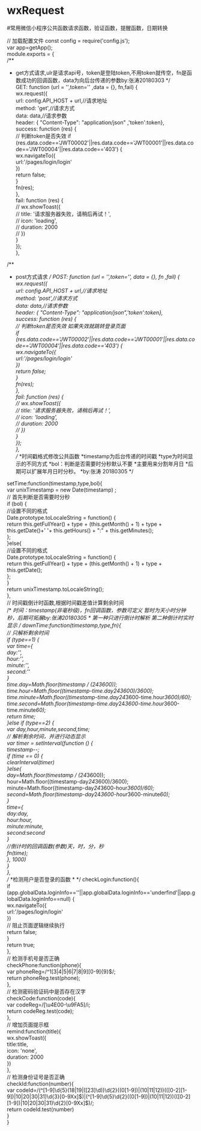 # wxRequest


#常用微信小程序公共函数请求函数，验证函数，提醒函数，日期转换


// 加载配置文件
const config = require('config.js');<br>
var app=getApp();<br>
module.exports = {<br>
  /**
   * get方式请求,ulr是请求api号，token是登陆token,不用token就传空，fn是函数成功的回调函数，data为向后台传递的参数by:张涛20180303
   */<br>
  GET: function (url = '',token='' ,data = {}, fn,fail) {<br>
    wx.request({<br>
      url: config.API_HOST + url,//请求地址<br>
      method: 'get',//请求方式<br>
      data: data,//请求参数<br>
      header: { "Content-Type": "application/json" ,'token':token},<br>
      success: function (res) {<br>
        // 判断token是否失效
        if (res.data.code=='JWT00002'||res.data.code=='JWT00001'||res.data.code=='JWT00004'||res.data.code=='403') {<br>
          wx.navigateTo({<br>
              url:'/pages/login/login'<br>
          })<br>
          return false;<br>
        }<br>
        fn(res);<br>
      },<br>
      fail: function (res) {<br>
        // wx.showToast({<br>
        //   title: '请求服务器失败，请稍后再试！',<br>
        //   icon: 'loading',<br>
        //   duration: 2000<br>
        // })<br>
      }<br>
    });<br>
  },<br>

  /**
   * post方式请求
   */
  POST: function (url = '',token='', data = {}, fn ,fail) {<br>
    wx.request({<br>
      url: config.API_HOST + url,//请求地址<br>
      method: 'post',//请求方式<br>
      data: data,//请求参数<br>
      header: { "Content-Type": "application/json",'token':token},<br>
      success: function (res) {<br>
        // 判断token是否失效 如果失效就跳转登录页面<br>
        if (res.data.code=='JWT00002'||res.data.code=='JWT00001'||res.data.code=='JWT00004'||res.data.code=='403') {<br>
          wx.navigateTo({<br>
              url:'/pages/login/login'<br>
          })<br>
          return false;<br>
        }<br>
        fn(res);<br>
      },<br>
      fail: function (res) {<br>
        // wx.showToast({<br>
        //   title: '请求服务器失败，请稍后再试！',<br>
        //   icon: 'loading',<br>
        //   duration: 2000<br>
        // })<br>
      }<br>
    });<br>
  },<br>
  /*
  *时间戳格式修改公共函数
  *timestamp为后台传递的时间戳
  *type为时间显示的不同方式
  *bol：判断是否需要时分秒默认不要
  *主要用来分割年月日
  *后期可以扩展年月日时分秒。
  *by:张涛 20180305
*/

  setTime:function(timestamp,type,bol){<br>
    var unixTimestamp = new Date(timestamp) ;<br>
    // 首先判断是否需要时分秒<br>
    if (bol) {<br>
      //设置不同的格式 <br>
      Date.prototype.toLocaleString = function() {<br>
        return this.getFullYear() + type + (this.getMonth() + 1) + type + this.getDate()+' '+ this.getHours() + ":" + this.getMinutes();<br>
      };<br>
    }else{<br>
      //设置不同的格式 <br>
      Date.prototype.toLocaleString = function() {<br>
        return this.getFullYear() + type + (this.getMonth() + 1) + type + this.getDate();<br>
      };<br>
    }   <br>
    return unixTimestamp.toLocaleString();<br>
  },<br>
  // 时间戳倒计时函数,根据时间戳差值计算剩余时间<br>
  /*
  *时间：timestamp(非毫秒级)，fn回调函数，参数可定义
  *暂时为天小时分钟秒，后期可拓展by:张涛20180305
  *
  *第一种只进行倒计时解析
  *第二种倒计时实时显示
  */
  downTime:function(timestamp,type,fn){<br>
    // 只解析剩余时间<br>
    if (type==1) {<br>
      var time={<br>
        day:'',<br>
        hour:'',<br>
        minute:'',<br>
        second:''<br>
      } <br>
      time.day=Math.floor(timestamp / (24*3600));<br>
      time.hour=Math.floor((timestamp-time.day*24*3600)/3600);<br>
      time.minute=Math.floor((timestamp-time.day*24*3600-time.hour*3600)/60);<br>
      time.second=Math.floor(timestamp-time.day*24*3600-time.hour*3600-time.minute*60);<br>
      return time;<br>
    }else if (type==2) {<br>
      var day,hour,minute,second,time;<br>
      // 解析剩余时间，并进行动态显示<br>
      var timer = setInterval(function () {<br>
          timestamp--;<br>
          if (time == 0) {<br>
            clearInterval(timer)<br>
          }else{<br>
            day=Math.floor(timestamp / (24*3600));<br>
            hour=Math.floor((timestamp-day*24*3600)/3600);<br>
            minute=Math.floor((timestamp-day*24*3600-hour*3600)/60);<br>
            second=Math.floor(timestamp-day*24*3600-hour*3600-minute*60);<br>
          }<br>
          time={<br>
            day:day,<br>
            hour:hour,<br>
            minute:minute,<br>
            second:second<br>
          }<br>
          //倒计时的回调函数(参数)天，时，分，秒<br>
          fn(time);<br>
        }, 1000)<br>
    }   <br>
  },<br>
  /*
  *检测用户是否登录的函数
  *
  */
  checkLogin:function(){<br>
    if (app.globalData.loginInfo==''||app.globalData.loginInfo=='underfind'||app.globalData.loginInfo==null) {<br>
        wx.navigateTo({<br>
        url:'/pages/login/login'<br>
    })<br>
    // 阻止页面逻辑继续执行<br>
    return false;<br>
    }<br>
    return true;     <br>
  },<br>
  // 检测手机号是否正确<br>
  checkPhone:function(phone){<br>
    var phoneReg=/^1[3|4|5|6|7|8|9][0-9]{9}$/;<br>
    return phoneReg.test(phone);<br>
  },<br>
  // 检测密码验证码中是否存在汉字<br>
  checkCode:function(code){<br>
    var codeReg=/[\u4E00-\u9FA5]/i;<br>
    return codeReg.test(code);<br>
  },<br>
  // 增加页面提示框<br>
  remind:function(title){<br>
    wx.showToast({<br>
        title:title,<br>
        icon: 'none',<br>
        duration: 2000<br>
    })<br>
  },<br>
  // 检测身份证号是否正确<br>
  checkId:function(number){<br>
    var codeId=/(^[1-9]\d{5}(18|19|([23]\d))\d{2}((0[1-9])|(10|11|12))(([0-2][1-9])|10|20|30|31)\d{3}[0-9Xx]$)|(^[1-9]\d{5}\d{2}((0[1-9])|(10|11|12))(([0-2][1-9])|10|20|30|31)\d{2}[0-9Xx]$)/;<br>
    return codeId.test(number)<br>
  }<br>
}<br>
<br>


